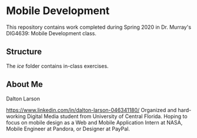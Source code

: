 # Mobile Development
This repository contains work completed during Spring 2020 in Dr. Murray's DIG4639: Mobile Development class.

## Structure
The *ice* folder contains in-class exercises. 

## About Me
Dalton Larson

https://www.linkedin.com/in/dalton-larson-046341180/
Organized and hard-working Digital Media student from University of Central Florida. Hoping to focus on mobile design as a Web and Mobile Application Intern at NASA, Mobile Engineer at Pandora, or Designer at PayPal.